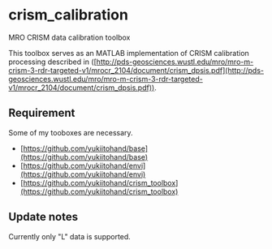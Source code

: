 # crism_calibration
MRO CRISM data calibration toolbox

This toolbox serves as an MATLAB implementation of CRISM calibration processing described in ([http://pds-geosciences.wustl.edu/mro/mro-m-crism-3-rdr-targeted-v1/mrocr_2104/document/crism_dpsis.pdf](http://pds-geosciences.wustl.edu/mro/mro-m-crism-3-rdr-targeted-v1/mrocr_2104/document/crism_dpsis.pdf)).

## Requirement
Some of my tooboxes are necessary.
* [https://github.com/yukiitohand/base](https://github.com/yukiitohand/base)
* [https://github.com/yukiitohand/envi](https://github.com/yukiitohand/envi)
* [https://github.com/yukiitohand/crism_toolbox](https://github.com/yukiitohand/crism_toolbox)

## Update notes
Currently only "L" data is supported.


